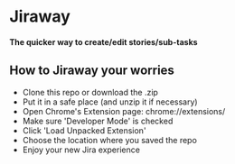 # Jiraway
#### The quicker way to create/edit stories/sub-tasks

## How to Jiraway your worries

- Clone this repo or download the .zip
- Put it in a safe place (and unzip it if necessary)
- Open Chrome's Extension page: chrome://extensions/
- Make sure 'Developer Mode' is checked
- Click 'Load Unpacked Extension'
- Choose the location where you saved the repo
- Enjoy your new Jira experience
